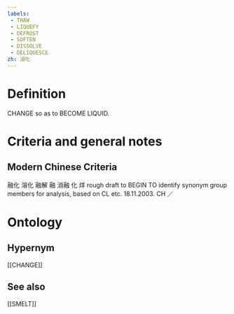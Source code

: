 ```yaml
---
labels: 
 - THAW
 - LIQUEFY
 - DEFROST
 - SOFTEN
 - DISSOLVE
 - DELIQUESCE
zh: 溶化
---
```


# Definition
CHANGE so as to BECOME LIQUID.
# Criteria and general notes
## Modern Chinese Criteria
融化
溶化
融解
融
消融
化
烊
rough draft to BEGIN TO identify synonym group members for analysis, based on CL etc. 18.11.2003. CH ／
# Ontology

## Hypernym
[[CHANGE]]
## See also
[[SMELT]]